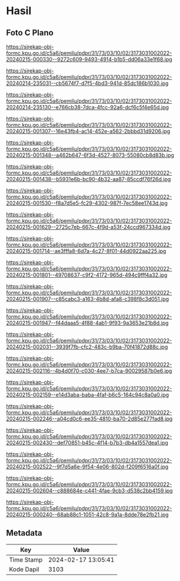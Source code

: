 # Hasil

## Foto C Plano

https://sirekap-obj-formc.kpu.go.id/c5a6/pemilu/pdpr/31/73/03/10/02/3173031002022-20240215-000330--9272c609-9493-4914-b1b5-dd06a33e1f68.jpg

https://sirekap-obj-formc.kpu.go.id/c5a6/pemilu/pdpr/31/73/03/10/02/3173031002022-20240214-235031--cb5674f7-d7f5-4bd3-941d-85dc186b1030.jpg

https://sirekap-obj-formc.kpu.go.id/c5a6/pemilu/pdpr/31/73/03/10/02/3173031002022-20240214-235130--e766cb38-7dca-4fcc-92a6-dcf6c5f4e65d.jpg

https://sirekap-obj-formc.kpu.go.id/c5a6/pemilu/pdpr/31/73/03/10/02/3173031002022-20240215-001307--16e43fb4-ac14-452e-a562-2bbbd31d9206.jpg

https://sirekap-obj-formc.kpu.go.id/c5a6/pemilu/pdpr/31/73/03/10/02/3173031002022-20240215-001348--a462b647-6f3d-4527-8073-55080cb8d83b.jpg

https://sirekap-obj-formc.kpu.go.id/c5a6/pemilu/pdpr/31/73/03/10/02/3173031002022-20240215-001438--b5931e6b-bc90-4b32-aa87-85ccdf76f26d.jpg

https://sirekap-obj-formc.kpu.go.id/c5a6/pemilu/pdpr/31/73/03/10/02/3173031002022-20240215-001530--f8a7d5e5-fc29-4302-987f-7ec58ee1743d.jpg

https://sirekap-obj-formc.kpu.go.id/c5a6/pemilu/pdpr/31/73/03/10/02/3173031002022-20240215-001629--2725c7eb-667c-4f9d-a53f-24ccd967334d.jpg

https://sirekap-obj-formc.kpu.go.id/c5a6/pemilu/pdpr/31/73/03/10/02/3173031002022-20240215-001714--ae3fffa8-6d7a-4c27-8f01-44d0922aa225.jpg

https://sirekap-obj-formc.kpu.go.id/c5a6/pemilu/pdpr/31/73/03/10/02/3173031002022-20240215-001801--49708637-c9f2-4172-965d-494c9fff4a32.jpg

https://sirekap-obj-formc.kpu.go.id/c5a6/pemilu/pdpr/31/73/03/10/02/3173031002022-20240215-001907--c85cabc3-a163-4b8d-afa8-c398f8c3d051.jpg

https://sirekap-obj-formc.kpu.go.id/c5a6/pemilu/pdpr/31/73/03/10/02/3173031002022-20240215-001947--f44daaa5-4f88-4ab1-9f93-9a3653e21b8d.jpg

https://sirekap-obj-formc.kpu.go.id/c5a6/pemilu/pdpr/31/73/03/10/02/3173031002022-20240215-002031--3939f7fb-cfc2-483c-b9ba-70f41872d88c.jpg

https://sirekap-obj-formc.kpu.go.id/c5a6/pemilu/pdpr/31/73/03/10/02/3173031002022-20240215-002116--4b4d0f70-c030-4ee7-b7ca-90029587b0e6.jpg

https://sirekap-obj-formc.kpu.go.id/c5a6/pemilu/pdpr/31/73/03/10/02/3173031002022-20240215-002159--e14d3aba-baba-4faf-b6c5-164c94c8a0a0.jpg

https://sirekap-obj-formc.kpu.go.id/c5a6/pemilu/pdpr/31/73/03/10/02/3173031002022-20240215-002246--a04cd0c6-ee35-4810-ba70-2d85e277fad8.jpg

https://sirekap-obj-formc.kpu.go.id/c5a6/pemilu/pdpr/31/73/03/10/02/3173031002022-20240215-002430--def70851-b45c-4f14-b7b3-db4a1557dea1.jpg

https://sirekap-obj-formc.kpu.go.id/c5a6/pemilu/pdpr/31/73/03/10/02/3173031002022-20240215-002522--9f7d5a6e-9f54-4e06-802d-f209f6516a0f.jpg

https://sirekap-obj-formc.kpu.go.id/c5a6/pemilu/pdpr/31/73/03/10/02/3173031002022-20240215-002604--c888684e-c441-4fae-9cb3-d538c2bb4159.jpg

https://sirekap-obj-formc.kpu.go.id/c5a6/pemilu/pdpr/31/73/03/10/02/3173031002022-20240215-000240--68ab88c1-1051-42c8-9a1a-8dde78e2fb21.jpg


## Metadata

| Key        | Value               |
| ---------- | ------------------- |
| Time Stamp | 2024-02-17 13:05:41 |
| Kode Dapil | 3103                |



